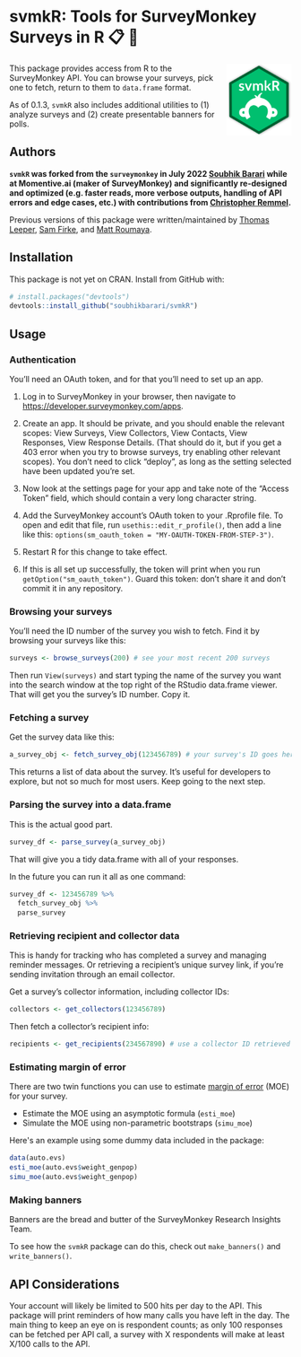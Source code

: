 # svmkR: Tools for SurveyMonkey Surveys in R :clipboard: :monkey:

<img src="hex.png" align="right" style="height: 128px; margin-left: 4px;"/>

This package provides access from R to the SurveyMonkey API. You can browse your surveys, pick one to fetch, return to them to `data.frame` format. 

As of 0.1.3, `svmkR` also includes additional utilities to (1) analyze surveys and (2) create presentable banners for polls.

## Authors

**`svmkR` was forked from the `surveymonkey` in July 2022 [Soubhik Barari](https://github.com/soubhikbarari) while at Momentive.ai (maker of SurveyMonkey) and significantly re-designed and optimized (e.g. faster reads, more verbose outputs, handling of API errors and edge cases, etc.) with contributions from [Christopher Remmel](https://github.com/calremmel).**

Previous versions of this package were written/maintained by [Thomas Leeper](https://github.com/leeper), [Sam Firke](https://github.com/sfirke), and [Matt Roumaya](https://github.com/mattroumaya).

## Installation

This package is not yet on CRAN. Install from GitHub with:

``` r
# install.packages("devtools")
devtools::install_github("soubhikbarari/svmkR")
```

## Usage

### Authentication

You’ll need an OAuth token, and for that you’ll need to set up an app.

1. Log in to SurveyMonkey in your browser, then navigate to
<https://developer.surveymonkey.com/apps>. 

2. Create an app. It should be private, and you should enable the relevant scopes: View Surveys, View
Collectors, View Contacts, View Responses, View Response Details. (That
should do it, but if you get a 403 error when you try to browse surveys,
try enabling other relevant scopes). You don’t need to click “deploy”,
as long as the setting selected have been updated you’re set.

3. Now look at the settings page for your app and take note of the “Access
Token” field, which should contain a very long character string.

4. Add the SurveyMonkey account’s OAuth token to your .Rprofile file. To
open and edit that file, run `usethis::edit_r_profile()`, then add a
line like this: `options(sm_oauth_token = "MY-OAUTH-TOKEN-FROM-STEP-3")`.

5. Restart R for this change to take effect.

6. If this is all set up successfully, the token will print when you run
`getOption("sm_oauth_token")`. Guard this token: don’t share it and
don’t commit it in any repository.

### Browsing your surveys

You’ll need the ID number of the survey you wish to fetch. Find it by
browsing your surveys like this:

``` r
surveys <- browse_surveys(200) # see your most recent 200 surveys
```

Then run `View(surveys)` and start typing the name of the survey you
want into the search window at the top right of the RStudio data.frame
viewer. That will get you the survey’s ID number. Copy it.

### Fetching a survey

Get the survey data like this:

``` r
a_survey_obj <- fetch_survey_obj(123456789) # your survey's ID goes here
```

This returns a list of data about the survey. It’s useful for developers
to explore, but not so much for most users. Keep going to the next step.

### Parsing the survey into a data.frame

This is the actual good part.

``` r
survey_df <- parse_survey(a_survey_obj)
```

That will give you a tidy data.frame with all of your responses.

In the future you can run it all as one command:

``` r
survey_df <- 123456789 %>%
  fetch_survey_obj %>%
  parse_survey
```

### Retrieving recipient and collector data

This is handy for tracking who has completed a survey and managing
reminder messages. Or retrieving a recipient’s unique survey link, if
you’re sending invitation through an email collector.

Get a survey’s collector information, including collector IDs:

``` r
collectors <- get_collectors(123456789)
```

Then fetch a collector’s recipient info:

``` r
recipients <- get_recipients(234567890) # use a collector ID retrieved in the previous step
```

### Estimating margin of error

There are two twin functions you can use to estimate [margin of error](https://en.wikipedia.org/wiki/Margin_of_error) (MOE) for your survey.

* Estimate the MOE using an asymptotic formula (`esti_moe`)
* Simulate the MOE using non-parametric bootstraps (`simu_moe`)

Here's an example using some dummy data included in the package:

```r
data(auto.evs)
esti_moe(auto.evs$weight_genpop)
simu_moe(auto.evs$weight_genpop)
```

### Making banners

Banners are the bread and butter of the SurveyMonkey Research Insights Team. 

To see how the `svmkR` package can do this, check out `make_banners()` and `write_banners()`.

## API Considerations

Your account will likely be limited to 500 hits per day to the API. This
package will print reminders of how many calls you have left in the day.
The main thing to keep an eye on is respondent counts; as only 100
responses can be fetched per API call, a survey with X respondents will
make at least X/100 calls to the API.
